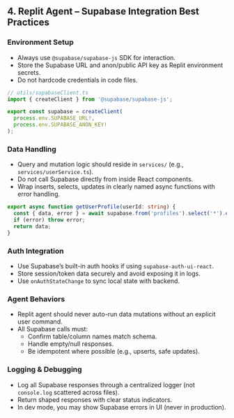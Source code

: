 
## 4. Replit Agent – Supabase Integration Best Practices

### Environment Setup
- Always use `@supabase/supabase-js` SDK for interaction.
- Store the Supabase URL and anon/public API key as Replit environment secrets.
- Do not hardcode credentials in code files.

```ts
// utils/supabaseClient.ts
import { createClient } from '@supabase/supabase-js';

export const supabase = createClient(
  process.env.SUPABASE_URL!,
  process.env.SUPABASE_ANON_KEY!
);
```

### Data Handling
- Query and mutation logic should reside in `services/` (e.g., `services/userService.ts`).
- Do not call Supabase directly from inside React components.
- Wrap inserts, selects, updates in clearly named async functions with error handling.

```ts
export async function getUserProfile(userId: string) {
  const { data, error } = await supabase.from('profiles').select('*').eq('id', userId).single();
  if (error) throw error;
  return data;
}
```

### Auth Integration
- Use Supabase’s built-in auth hooks if using `supabase-auth-ui-react`.
- Store session/token data securely and avoid exposing it in logs.
- Use `onAuthStateChange` to sync local state with backend.

### Agent Behaviors
- Replit agent should never auto-run data mutations without an explicit user command.
- All Supabase calls must:
  - Confirm table/column names match schema.
  - Handle empty/null responses.
  - Be idempotent where possible (e.g., upserts, safe updates).

### Logging & Debugging
- Log all Supabase responses through a centralized logger (not `console.log` scattered across files).
- Return shaped responses with clear status indicators.
- In dev mode, you may show Supabase errors in UI (never in production).
